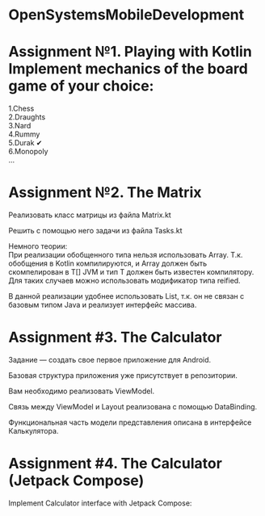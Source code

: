 # OpenSystemsMobileDevelopment  
# Assignment №1. Playing with Kotlin Implement mechanics of the board game of your choice:   
1.Chess   
2.Draughts  
3.Nard   
4.Rummy  
5.Durak ✔   
6.Monopoly   
...   


# Assignment №2. The Matrix  
Реализовать класс матрицы из файла Matrix.kt  

Решить с помощью него задачи из файла Tasks.kt    

Немного теории:   
При реализации обобщенного типа нельзя использовать Array<T>. Т.к. обобщения в Kotlin компилируются, и Array<T> должен быть скомпелирован в T[] JVM и тип T должен быть известен компилятору. Для таких случаев можно использовать модификатор типа reified.   

В данной реализации удобнее использовать List<T>, т.к. он не связан с базовым типом Java и реализует интерфейс массива.

# Assignment #3. The Calculator   
Задание — создать свое первое приложение для Android.   

Базовая структура приложения уже присутствует в репозитории.   

Вам необходимо реализовать ViewModel.   

Связь между ViewModel и Layout реализована с помощью DataBinding.   

Функциональная часть модели представления описана в интерфейсе Калькулятора. 

#  Assignment #4. The Calculator (Jetpack Compose)   

Implement Calculator interface with Jetpack Compose:   
